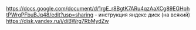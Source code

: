 https://docs.google.com/document/d/1rgE_r8BgtK7ARu4qzAaXCg89EGHphtPWrgPFbuBJq48/edit?usp=sharing - инструкция
яндекс диск (на всякий) https://disk.yandex.ru/i/diBWrg7RbMydZw
